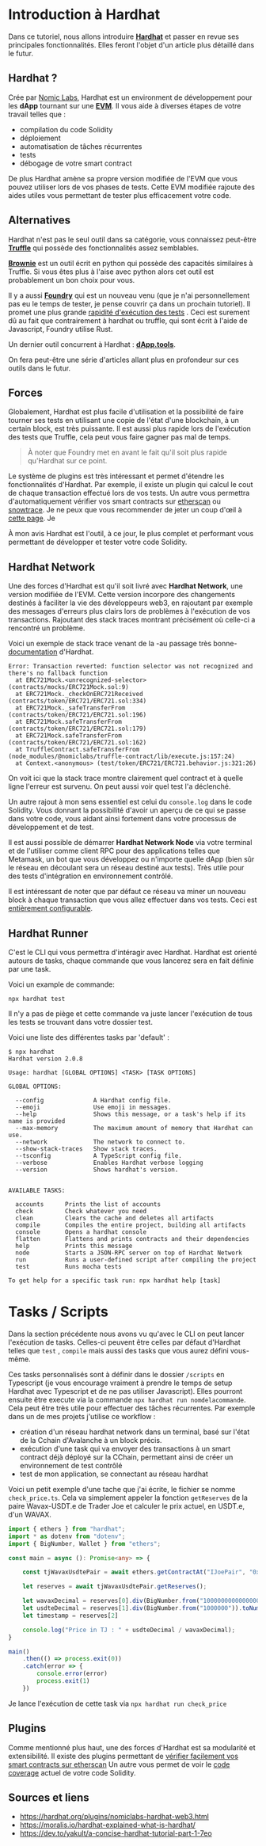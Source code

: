 # Introduction à Hardhat

Dans ce tutoriel, nous allons introduire **[Hardhat](https://hardhat.org/)** et passer en revue ses principales
fonctionnalités. Elles feront l'objet d'un article plus détaillé dans le futur.

## Hardhat ?

Crée par [Nomic Labs](https://nomiclabs.io/), Hardhat est un environment de développement pour les **dApp** tournant sur
une **[EVM](https://ethereum.org/fr/developers/docs/evm/#top)**. Il vous aide à diverses étapes de votre travail telles
que :

- compilation du code Solidity
- déploiement
- automatisation de tâches récurrentes
- tests
- débogage de votre smart contract

De plus Hardhat amène sa propre version modifiée de l'EVM que vous pouvez utiliser lors de vos phases de tests. Cette
EVM modifiée rajoute des aides utiles vous permettant de tester plus efficacement votre code.

## Alternatives

Hardhat n'est pas le seul outil dans sa catégorie, vous connaissez
peut-être **[Truffle](https://trufflesuite.com/docs/truffle/)**
qui possède des fonctionnalités assez semblables.

**[Brownie](https://eth-brownie.readthedocs.io/en/stable/)** est un outil écrit en python qui possède des capacités
similaires à Truffle. Si vous êtes plus à l'aise avec python alors cet outil est probablement un bon choix pour vous.

Il y a aussi **[Foundry](https://mirror.xyz/sha.eth/6Mn3HjrqKLhHzu2balLPv4SqE5a-oEESl4ycpRkWFsc)**
qui est un nouveau venu (que je n'ai personnellement pas eu le temps de tester, je pense couvrir ça dans un prochain
tutoriel). Il promet une plus
grande [rapidité d'exécution des tests](https://www.paradigm.xyz/2021/12/introducing-the-foundry-ethereum-development-toolbox/#You_should_be_writing_your_tests_in_Solidity)
. Ceci est surement dû au fait que contrairement à hardhat ou truffle, qui sont écrit à l'aide de Javascript, Foundry
utilise Rust.

Un dernier outil concurrent à Hardhat : **[dApp.tools](https://dapp.tools/)**. 

On fera peut-être une série d'articles allant plus en profondeur sur ces outils dans le futur.

[//]: # (Others ?)

## Forces

Globalement, Hardhat est plus facile d'utilisation et la possibilité de faire tourner ses tests en utilisant une copie
de l'état d'une blockchain, à un certain block, est très puissante. Il est aussi plus rapide lors de l'exécution
des tests que Truffle, cela peut vous faire gagner pas mal de temps. 

> À noter que Foundry met en avant le fait qu'il soit
plus rapide qu'Hardhat sur ce point.

Le système de plugins est très intéressant et permet d'étendre les fonctionnalités d'Hardhat. Par exemple, il existe un
plugin qui calcul le cout de chaque transaction effectué lors de vos tests. Un autre vous permettra d'automatiquement
vérifier vos smart contracts sur [etherscan](https://etherscan.io/) ou
[snowtrace](https://snowtrace.io/). Je ne peux que vous recommender de jeter un coup d'œil
à [cette page](https://hardhat.org/plugins/). Je

À mon avis Hardhat est l'outil, à ce jour, le plus complet et performant vous permettant de développer et tester votre
code Solidity.

[//]: # (Need to improve this section, more strenghts, facts and less subjective pov)

## Hardhat Network

Une des forces d'Hardhat est qu'il soit livré avec **Hardhat Network**, une version modifiée de l'EVM. Cette
version incorpore des changements destinés à faciliter la vie des développeurs web3, en rajoutant par exemple des
messages d'erreurs plus clairs lors de problèmes à l'exécution de vos transactions. Rajoutant des stack traces
montrant précisément où celle-ci a rencontré un problème.

Voici un exemple de stack trace venant de la -au passage très
bonne- [documentation](https://hardhat.org/hardhat-network/) d'Hardhat.

```shell
Error: Transaction reverted: function selector was not recognized and there's no fallback function
  at ERC721Mock.<unrecognized-selector> (contracts/mocks/ERC721Mock.sol:9)
  at ERC721Mock._checkOnERC721Received (contracts/token/ERC721/ERC721.sol:334)
  at ERC721Mock._safeTransferFrom (contracts/token/ERC721/ERC721.sol:196)
  at ERC721Mock.safeTransferFrom (contracts/token/ERC721/ERC721.sol:179)
  at ERC721Mock.safeTransferFrom (contracts/token/ERC721/ERC721.sol:162)
  at TruffleContract.safeTransferFrom (node_modules/@nomiclabs/truffle-contract/lib/execute.js:157:24)
  at Context.<anonymous> (test/token/ERC721/ERC721.behavior.js:321:26)
```

On voit ici que la stack trace montre clairement quel contract et à quelle ligne l'erreur est survenu. On peut aussi voir
quel test l'a déclenché. 

Un autre rajout à mon sens essentiel est celui du `console.log` dans le code Solidity. Vous donnant la possibilité
d'avoir un aperçu de ce qui se passe dans votre code, vous aidant ainsi fortement dans votre processus de développement
et de test.

Il est aussi possible de démarrer **Hardhat Network Node** via votre terminal et de l'utiliser comme client RPC pour des
applications telles que Metamask, un bot que vous développez ou n'importe quelle dApp (bien sûr le réseau en découlant
sera un réseau destiné aux tests). Très utile pour des tests d'intégration en environnement contrôlé.

Il est intéressant de noter que par défaut ce réseau va miner un nouveau block à chaque transaction que vous allez
effectuer dans vos tests. Ceci est [entièrement configurable](https://hardhat.org/hardhat-network/explanation/mining-modes.html).

## Hardhat Runner

C'est le CLI qui vous permettra d'intéragir avec Hardhat. Hardhat est orienté autours de tasks, chaque commande que vous
lancerez sera en fait définie par une task.

Voici un example de commande:

`npx hardhat test`

Il n'y a pas de piège et cette commande va juste lancer l'exécution de tous les tests se trouvant dans votre dossier test.

Voici une liste des différentes tasks par 'default' :

```shell
$ npx hardhat
Hardhat version 2.0.8

Usage: hardhat [GLOBAL OPTIONS] <TASK> [TASK OPTIONS]

GLOBAL OPTIONS:

  --config              A Hardhat config file.
  --emoji               Use emoji in messages.
  --help                Shows this message, or a task's help if its name is provided
  --max-memory          The maximum amount of memory that Hardhat can use.
  --network             The network to connect to.
  --show-stack-traces   Show stack traces.
  --tsconfig            A TypeScript config file.
  --verbose             Enables Hardhat verbose logging
  --version             Shows hardhat's version.


AVAILABLE TASKS:

  accounts      Prints the list of accounts
  check         Check whatever you need
  clean         Clears the cache and deletes all artifacts
  compile       Compiles the entire project, building all artifacts
  console       Opens a hardhat console
  flatten       Flattens and prints contracts and their dependencies
  help          Prints this message
  node          Starts a JSON-RPC server on top of Hardhat Network
  run           Runs a user-defined script after compiling the project
  test          Runs mocha tests

To get help for a specific task run: npx hardhat help [task]
```

# Tasks / Scripts

Dans la section précédente nous avons vu qu'avec le CLI on peut lancer l'exécution de tasks. Celles-ci peuvent être
celles par défaut d'Hardhat telles que `test` , `compile` mais aussi des tasks que vous aurez défini vous-même.

Ces tasks personnalisés sont à définir dans le dossier `/scripts` en Typescript (je vous encourage vraiment à prendre le
temps de setup Hardhat avec Typescript et de ne pas utiliser Javascript). Elles pourront
ensuite être execute via la commande
`npx hardhat run nomdelacommande`. Cela peut être très utile pour effectuer des tâches récurrentes. Par exemple dans un
de mes projets j'utilise ce workflow :

- création d'un réseau hardhat network dans un terminal, basé sur l'état de la Cchain d'Avalanche à un block précis.
- exécution d'une task qui va envoyer des transactions à un smart contract déjà déployé sur la CChain,
  permettant ainsi de créer un environnement de test contrôlé
- test de mon application, se connectant au réseau hardhat

Voici un petit exemple d'une tache que j'ai écrite, le fichier se nomme `check_price.ts`. Cela va simplement appeler la 
fonction `getReserves` de la paire Wavax-USDT.e de Trader Joe et calculer le prix actuel, en USDT.e, d'un WAVAX.

```typescript
import { ethers } from "hardhat";
import * as dotenv from "dotenv";
import { BigNumber, Wallet } from "ethers";

const main = async (): Promise<any> => {

    const tjWavaxUsdtePair = await ethers.getContractAt("IJoePair", "0xed8cbd9f0ce3c6986b22002f03c6475ceb7a6256");

    let reserves = await tjWavaxUsdtePair.getReserves();

    let wavaxDecimal = reserves[0].div(BigNumber.from("1000000000000000000")).toNumber()
    let usdteDecimal = reserves[1].div(BigNumber.from("1000000")).toNumber()
    let timestamp = reserves[2]

    console.log("Price in TJ : " + usdteDecimal / wavaxDecimal);
}

main()
    .then(() => process.exit(0))
    .catch(error => {
        console.error(error)
        process.exit(1)
    })
```

Je lance l'exécution de cette task via `npx hardhat run check_price`

[//]: # (Need to make above points more clearer)

## Plugins

Comme mentionné plus haut, une des forces d'Hardhat est sa modularité et extensibilité.
Il existe des plugins permettant de [vérifier facilement vos smart contracts sur etherscan](https://hardhat.org/plugins/nomiclabs-hardhat-etherscan.html)
Un autre vous permet de voir le [code coverage](https://www.npmjs.com/package/solidity-coverage) actuel de votre code Solidity.

## Sources et liens

- https://hardhat.org/plugins/nomiclabs-hardhat-web3.html
- https://moralis.io/hardhat-explained-what-is-hardhat/
- https://dev.to/yakult/a-concise-hardhat-tutorial-part-1-7eo
